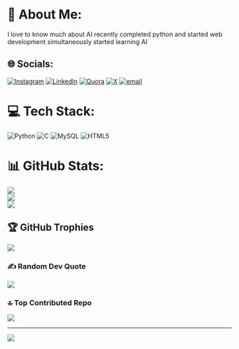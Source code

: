 # 💫 About Me:
I love to know much about AI recently completed python and started web development simultaneously started learning AI 


## 🌐 Socials:
[![Instagram](https://img.shields.io/badge/Instagram-%23E4405F.svg?logo=Instagram&logoColor=white)](https://instagram.com/mahesh_1718__) [![LinkedIn](https://img.shields.io/badge/LinkedIn-%230077B5.svg?logo=linkedin&logoColor=white)](www.linkedin.com/in/maheshreddy04) [![Quora](https://img.shields.io/badge/Quora-%23B92B27.svg?logo=Quora&logoColor=white)](https://quora.com/profile/Mahesh-Reddy-2474) [![X](https://img.shields.io/badge/X-black.svg?logo=X&logoColor=white)](https://x.com/mahesh_171807_) [![email](https://img.shields.io/badge/Email-D14836?logo=gmail&logoColor=white)](mailto:hemu171807@gmail.com) 

# 💻 Tech Stack:
![Python](https://img.shields.io/badge/python-3670A0?style=for-the-badge&logo=python&logoColor=ffdd54) ![C](https://img.shields.io/badge/c-%2300599C.svg?style=for-the-badge&logo=c&logoColor=white) ![MySQL](https://img.shields.io/badge/mysql-4479A1.svg?style=for-the-badge&logo=mysql&logoColor=white) ![HTML5](https://img.shields.io/badge/html5-%23E34F26.svg?style=for-the-badge&logo=html5&logoColor=white)
# 📊 GitHub Stats:
![](https://github-readme-stats.vercel.app/api?username=mahesh1718&theme=radical&hide_border=false&include_all_commits=false&count_private=false)<br/>
![](https://github-readme-streak-stats.herokuapp.com/?user=mahesh1718&theme=radical&hide_border=false)<br/>
![](https://github-readme-stats.vercel.app/api/top-langs/?username=mahesh1718&theme=radical&hide_border=false&include_all_commits=false&count_private=false&layout=compact)

## 🏆 GitHub Trophies
![](https://github-profile-trophy.vercel.app/?username=mahesh1718&theme=radical&no-frame=false&no-bg=true&margin-w=4)

### ✍️ Random Dev Quote
![](https://quotes-github-readme.vercel.app/api?type=horizontal&theme=radical)

### 🔝 Top Contributed Repo
![](https://github-contributor-stats.vercel.app/api?username=mahesh1718&limit=5&theme=dark&combine_all_yearly_contributions=true)

---
[![](https://visitcount.itsvg.in/api?id=mahesh1718&icon=0&color=0)](https://visitcount.itsvg.in)

<!-- Proudly created with GPRM ( https://gprm.itsvg.in ) -->
